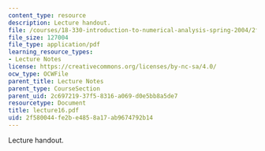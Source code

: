 ```yaml
---
content_type: resource
description: Lecture handout.
file: /courses/18-330-introduction-to-numerical-analysis-spring-2004/2f580044fe2be4858a17ab9674792b14_lecture16.pdf
file_size: 127004
file_type: application/pdf
learning_resource_types:
- Lecture Notes
license: https://creativecommons.org/licenses/by-nc-sa/4.0/
ocw_type: OCWFile
parent_title: Lecture Notes
parent_type: CourseSection
parent_uid: 2c697219-37f5-8316-a069-d0e5bb8a5de7
resourcetype: Document
title: lecture16.pdf
uid: 2f580044-fe2b-e485-8a17-ab9674792b14
---
```

Lecture handout.